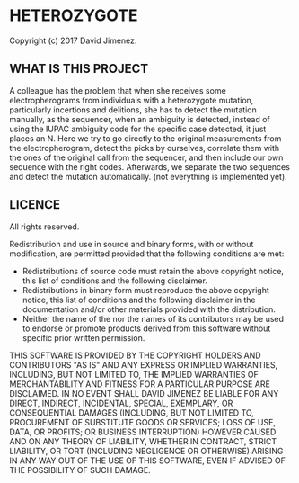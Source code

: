 # HETEROZYGOTE

Copyright (c) 2017 David Jimenez.

## WHAT IS THIS PROJECT

A colleague has the problem that when she receives some electropherograms from 
individuals with a heterozygote mutation, particularly incertions and delitions,
she has to detect the mutation manually, as the sequencer, when an ambiguity is
detected, instead of using the IUPAC ambiguity code for the specific case 
detected, it just places an N. Here we try to go directly to the original 
measurements from the electropherogram, detect the picks by ourselves, correlate
them with the ones of the original call from the sequencer, and then include our
own sequence with the right codes. Afterwards, we separate the two sequences and
detect the mutation automatically. (not everything is implemented yet).


## LICENCE

All rights reserved.

Redistribution and use in source and binary forms, with or without modification,
are permitted provided that the following conditions are met:
  - Redistributions of source code must retain the above copyright notice, this
    list of conditions and the following disclaimer.
  - Redistributions in binary form must reproduce the above copyright notice, 
    this list of conditions and the following disclaimer in the documentation 
    and/or other materials provided with the distribution.
  - Neither the name of the <organization> nor the names of its contributors may 
    be used to endorse or promote products derived from this software without 
    specific prior written permission.

THIS SOFTWARE IS PROVIDED BY THE COPYRIGHT HOLDERS AND CONTRIBUTORS "AS IS" AND 
ANY EXPRESS OR IMPLIED WARRANTIES, INCLUDING, BUT NOT LIMITED TO, THE IMPLIED 
WARRANTIES OF MERCHANTABILITY AND FITNESS FOR A PARTICULAR PURPOSE ARE 
DISCLAIMED. IN NO EVENT SHALL DAVID JIMENEZ BE LIABLE FOR ANY DIRECT, INDIRECT, 
INCIDENTAL, SPECIAL, EXEMPLARY, OR CONSEQUENTIAL DAMAGES (INCLUDING, BUT NOT 
LIMITED TO, PROCUREMENT OF SUBSTITUTE GOODS OR SERVICES; LOSS OF USE, DATA, OR 
PROFITS; OR BUSINESS INTERRUPTION) HOWEVER CAUSED AND ON ANY THEORY OF LIABILITY, 
WHETHER IN CONTRACT, STRICT LIABILITY, OR TORT (INCLUDING NEGLIGENCE OR 
OTHERWISE) ARISING IN ANY WAY OUT OF THE USE OF THIS SOFTWARE, EVEN IF ADVISED 
OF THE POSSIBILITY OF SUCH DAMAGE.
